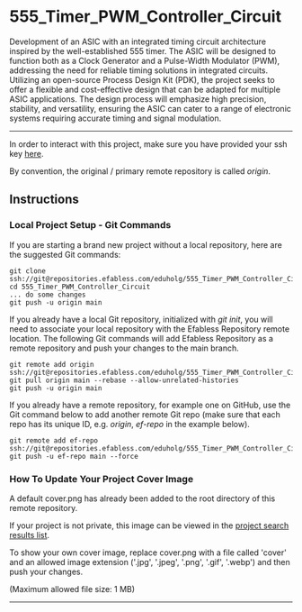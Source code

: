 
# 555_Timer_PWM_Controller_Circuit

Development of an ASIC with an integrated timing circuit architecture inspired by the well-established 555 timer. The ASIC will be designed to function both as a Clock Generator and a Pulse-Width Modulator (PWM), addressing the need for reliable timing solutions in integrated circuits. Utilizing an open-source Process Design Kit (PDK), the project seeks to offer a flexible and cost-effective design that can be adapted for multiple ASIC applications. The design process will emphasize high precision, stability, and versatility, ensuring the ASIC can cater to a range of electronic systems requiring accurate timing and signal modulation.


[comment]: # (The following section was added for your reference, it should be deleted.)
___

In order to interact with this project, make sure you have provided your ssh key [here](/settings/#nav-ssh-tab).

By convention, the original / primary remote repository is called *origin*.

## Instructions

### Local Project Setup - Git Commands

If you are starting a brand new project without a local repository, here are the suggested Git commands:

```console
git clone ssh://git@repositories.efabless.com/eduholg/555_Timer_PWM_Controller_Circuit.git
cd 555_Timer_PWM_Controller_Circuit
... do some changes
git push -u origin main
```


If you already have a local Git repository, initialized with _git init_, you will need to associate your local repository with the Efabless Repository remote location. The following Git commands will add Efabless Repository as a remote repository and push your changes to the main branch.

```console
git remote add origin ssh://git@repositories.efabless.com/eduholg/555_Timer_PWM_Controller_Circuit.git
git pull origin main --rebase --allow-unrelated-histories
git push -u origin main
```


If you already have a remote repository, for example one on GitHub, use the Git command below to add another remote Git repo (make sure that each repo has its unique ID, e.g. _origin_, _ef-repo_ in the example below).

```console
git remote add ef-repo ssh://git@repositories.efabless.com/eduholg/555_Timer_PWM_Controller_Circuit.git
git push -u ef-repo main --force
```

### How To Update Your Project Cover Image

A default cover.png has already been added to the root directory of this remote repository.  

If your project is not private, this image can be viewed in the [project search results list](https://platform.efabless.com/projects/public).

To show your own cover image, replace cover.png with a file called 'cover' and an allowed image extension ('.jpg', '.jpeg', '.png', '.gif', '.webp') and then push your changes.  

(Maximum allowed file size: 1 MB)

___

